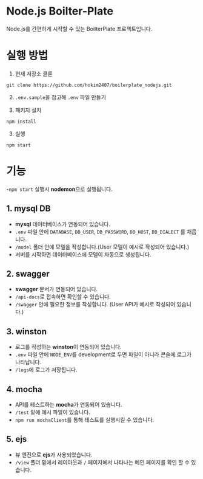 # Node.js Boilter-Plate 
Node.js를 간편하게 시작할 수 있는 BoilterPlate 프로젝트입니다.

# 실행 방법
1. 현재 저장소 클론
```
git clone https://github.com/hokim2407/boilerplate_nodejs.git
```

2. `.env.sample`을 참고해 `.env` 파일 만들기

3. 패키지 설치
```
npm install
```

3. 실행
```
npm start
```

# 기능
-`npm start` 실행시 **nodemon**으로 실행됩니다.

## 1. mysql DB
- **mysql** 데이터베이스가 연동되어 있습니다.
- `.env` 파일 안에 `DATABASE`, `DB_USER`, `DB_PASSWORD`, `DB_HOST`, `DB_DIALECT` 를 채웁니다.
- `/model` 폴더 안에 모델을 작성합니다.(User 모델이 예시로 작성되어 있습니다.)
- 서버를 시작하면 데이터베이스에 모델이 자동으로 생성됩니다.

## 2. swagger
- **swagger** 문서가 연동되어 있습니다.
- `/api-docs`로 접속하면 확인할 수 있습니다.
- `/swagger` 안에 필요한 정보를 작성합니다. (User API가 예시로 작성되어 있습니다.)

## 3. winston
- 로그를 작성하는 **winston**이 연동되어 있습니다.
- `.env` 파일 안에 `NODE_ENV`를 development로 두면 파일이 아니라 콘솔에 로그가 나타납니다.
- `/logs`에 로그가 저장됩니다.

## 4. mocha
- API를 테스트하는 **mocha**가 연동되어 있습니다.
- `/test` 밑에 예시 파일이 있습니다.
- `npm run mochaClient`를 통해 테스트를 실행시킬 수 있습니다.

## 5. ejs
- 뷰 엔진으로 **ejs**가 사용되었습니다.
- `/view` 폴더 밑에서 레이아웃과 `/` 페이지에서 나타나는 메인 페이지를 확인 할 수 있습니다.
